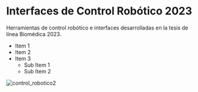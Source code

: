 # Interfaces de Control Robótico 2023
Herramientas de control robótico e interfaces desarrolladas en la tesis de línea Biomédica 2023.

- Item 1
- Item 2
- Item 3
  - Sub Item 1
  - Sub Item 2
   

![control_robotico2](https://github.com/Fer18313/Matlab_AutoExtract/assets/80397009/ab42b111-9b00-4840-a284-529ff814a9b2)


